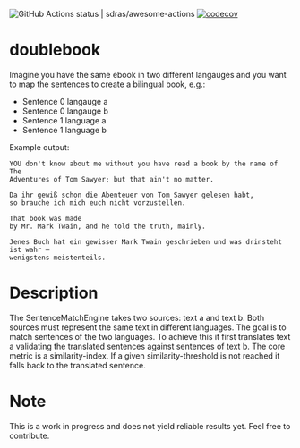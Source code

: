 ![GitHub Actions status | sdras/awesome-actions](https://github.com/plysytsya/doublebook/workflows/runtests/badge.svg)
[![codecov](https://codecov.io/gh/plysytsya/doublebook/branch/master/graph/badge.svg)](https://codecov.io/gh/plysytsya/doublebook/branch/master/graph/badge.svg)

# doublebook


Imagine you have the same ebook in two different langauges and you want to
map the sentences to create a bilingual book, e.g.:

* Sentence 0 langauge a
* Sentence 0 langauge b
* Sentence 1 language a
* Sentence 1 language b

Example output:

    YOU don't know about me without you have read a book by the name of The
    Adventures of Tom Sawyer; but that ain't no matter.

    Da ihr gewiß schon die Abenteuer von Tom Sawyer gelesen habt,
    so brauche ich mich euch nicht vorzustellen.

    That book was made
    by Mr. Mark Twain, and he told the truth, mainly.

    Jenes Buch hat ein gewisser Mark Twain geschrieben und was drinsteht ist wahr –
    wenigstens meistenteils.


# Description


The SentenceMatchEngine takes two sources: text a and text b.
Both sources must represent the same text in different languages.
The goal is to match sentences of the two languages.
To achieve this it first translates text a validating the translated
sentences against sentences of text b. The core metric is a similarity-index.
If a given similarity-threshold is not reached it falls back to the translated sentence.


# Note


This is a work in progress and does not yield reliable results yet. Feel free to contribute.
